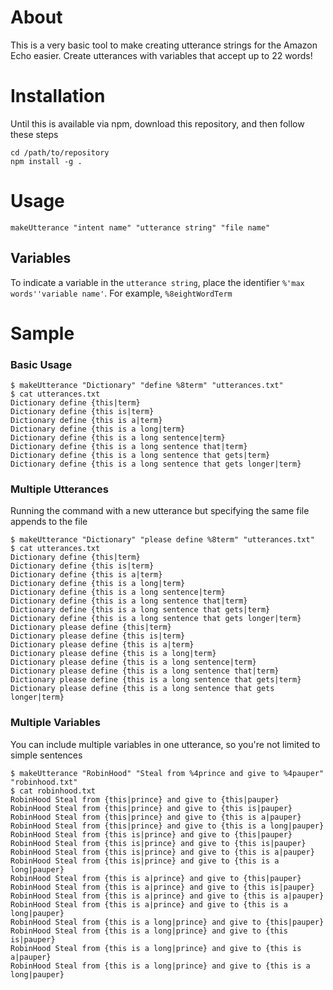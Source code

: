# About

This is a very basic tool to make creating utterance strings for the Amazon Echo easier. Create utterances with variables that accept up to 22 words!

# Installation
Until this is available via npm, download this repository, and then follow these steps
```
cd /path/to/repository
npm install -g .
```

# Usage

```
makeUtterance "intent name" "utterance string" "file name"
```
## Variables
To indicate a variable in the `utterance string`, place the identifier `%'max words''variable name'`.
For example, `%8eightWordTerm`

# Sample
### Basic Usage
```
$ makeUtterance "Dictionary" "define %8term" "utterances.txt"
$ cat utterances.txt
Dictionary define {this|term}
Dictionary define {this is|term}
Dictionary define {this is a|term}
Dictionary define {this is a long|term}
Dictionary define {this is a long sentence|term}
Dictionary define {this is a long sentence that|term}
Dictionary define {this is a long sentence that gets|term}
Dictionary define {this is a long sentence that gets longer|term}
```
### Multiple Utterances
Running the command with a new utterance but specifying the same file appends to the file
```
$ makeUtterance "Dictionary" "please define %8term" "utterances.txt"
$ cat utterances.txt
Dictionary define {this|term}
Dictionary define {this is|term}
Dictionary define {this is a|term}
Dictionary define {this is a long|term}
Dictionary define {this is a long sentence|term}
Dictionary define {this is a long sentence that|term}
Dictionary define {this is a long sentence that gets|term}
Dictionary define {this is a long sentence that gets longer|term}
Dictionary please define {this|term}
Dictionary please define {this is|term}
Dictionary please define {this is a|term}
Dictionary please define {this is a long|term}
Dictionary please define {this is a long sentence|term}
Dictionary please define {this is a long sentence that|term}
Dictionary please define {this is a long sentence that gets|term}
Dictionary please define {this is a long sentence that gets longer|term}
```
### Multiple Variables
You can include multiple variables in one utterance, so you're not limited to simple sentences

```
$ makeUtterance "RobinHood" "Steal from %4prince and give to %4pauper" "robinhood.txt"
$ cat robinhood.txt
RobinHood Steal from {this|prince} and give to {this|pauper}
RobinHood Steal from {this|prince} and give to {this is|pauper}
RobinHood Steal from {this|prince} and give to {this is a|pauper}
RobinHood Steal from {this|prince} and give to {this is a long|pauper}
RobinHood Steal from {this is|prince} and give to {this|pauper}
RobinHood Steal from {this is|prince} and give to {this is|pauper}
RobinHood Steal from {this is|prince} and give to {this is a|pauper}
RobinHood Steal from {this is|prince} and give to {this is a long|pauper}
RobinHood Steal from {this is a|prince} and give to {this|pauper}
RobinHood Steal from {this is a|prince} and give to {this is|pauper}
RobinHood Steal from {this is a|prince} and give to {this is a|pauper}
RobinHood Steal from {this is a|prince} and give to {this is a long|pauper}
RobinHood Steal from {this is a long|prince} and give to {this|pauper}
RobinHood Steal from {this is a long|prince} and give to {this is|pauper}
RobinHood Steal from {this is a long|prince} and give to {this is a|pauper}
RobinHood Steal from {this is a long|prince} and give to {this is a long|pauper}
```